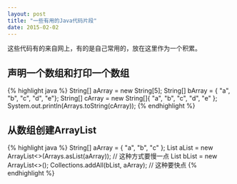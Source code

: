 ```yaml
---
layout: post
title: "一些有用的Java代码片段"
date: 2015-02-02
---
```

这些代码有的来自网上，有的是自己常用的，放在这里作为一个积累。

## 声明一个数组和打印一个数组
{% highlight java %}
String[] aArray = new String[5];
String[] bArray = { "a", "b", "c", "d", "e"};
String[] cArray = new String[]{ "a", "b", "c", "d", "e" };
System.out.println(Arrays.toString(cArray));
{% endhighlight %}
## 从数组创建ArrayList
{% highlight java %}
String[] aArray = { "a", "b", "c" };
List<String> aList = new ArrayList<>(Arrays.asList(aArray)); // 这种方式要慢一点
List<String> bList = new ArrayList<>();
Collections.addAll(bList, aArray); // 这种要快点
{% endhighlight %}
